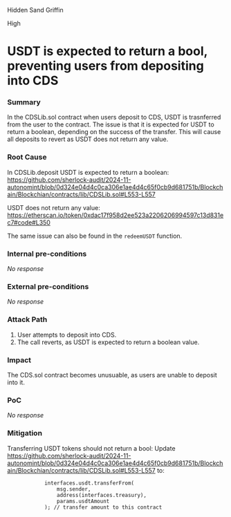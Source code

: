 Hidden Sand Griffin

High

# USDT is expected to return a bool, preventing users from depositing into CDS

### Summary

In the CDSLib.sol contract when users deposit to CDS, USDT is trasnferred from the user to the contract. The issue is that it is expected for USDT to return a boolean, depending on the success of the transfer. This will cause all deposits to revert as USDT does not return any value.

### Root Cause

In CDSLib.deposit USDT is expected to return a boolean:
https://github.com/sherlock-audit/2024-11-autonomint/blob/0d324e04d4c0ca306e1ae4d4c65f0cb9d681751b/Blockchain/Blockchian/contracts/lib/CDSLib.sol#L553-L557

USDT does not return any value:
https://etherscan.io/token/0xdac17f958d2ee523a2206206994597c13d831ec7#code#L350

The same issue can also be found in the `redeemUSDT` function.

### Internal pre-conditions

_No response_

### External pre-conditions

_No response_

### Attack Path

1. User attempts to deposit into CDS.
2. The call reverts, as USDT is expected to return a boolean value.

### Impact

The CDS.sol contract becomes unusuable, as users are unable to deposit into it.

### PoC

_No response_

### Mitigation

Transferring USDT tokens should not return a bool:
Update https://github.com/sherlock-audit/2024-11-autonomint/blob/0d324e04d4c0ca306e1ae4d4c65f0cb9d681751b/Blockchain/Blockchian/contracts/lib/CDSLib.sol#L553-L557 to:

```solidity
            interfaces.usdt.transferFrom(
                msg.sender,
                address(interfaces.treasury),
                params.usdtAmount
            ); // transfer amount to this contract
```